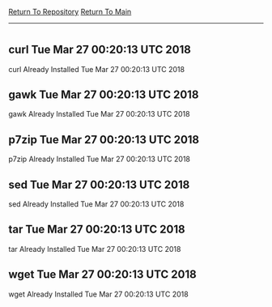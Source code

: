 [Return To Repository](https://github.com/deathbybandaid/piholeparser/)
[Return To Main](https://github.com/deathbybandaid/piholeparser/blob/master/RecentRunLogs/Mainlog.md)
____________________________________
# 
## curl Tue Mar 27 00:20:13 UTC 2018
curl Already Installed Tue Mar 27 00:20:13 UTC 2018
## gawk Tue Mar 27 00:20:13 UTC 2018
gawk Already Installed Tue Mar 27 00:20:13 UTC 2018
## p7zip Tue Mar 27 00:20:13 UTC 2018
p7zip Already Installed Tue Mar 27 00:20:13 UTC 2018
## sed Tue Mar 27 00:20:13 UTC 2018
sed Already Installed Tue Mar 27 00:20:13 UTC 2018
## tar Tue Mar 27 00:20:13 UTC 2018
tar Already Installed Tue Mar 27 00:20:13 UTC 2018
## wget Tue Mar 27 00:20:13 UTC 2018
wget Already Installed Tue Mar 27 00:20:13 UTC 2018
